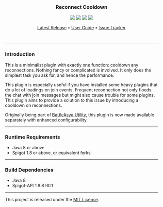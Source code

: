 <br>
<h3 align="center">Reconnect Cooldown</h3>
<p align="center">
    <img src="https://img.shields.io/badge/Version-1.0.0-green"> <img src="https://img.shields.io/badge/Spigot-1.8+-lightgrey"> <img src="https://img.shields.io/badge/License-MIT-blue"> <img src="https://img.shields.io/badge/Language-Java-yellow">
</p>

<p align="center">
    <a href="https://github.com/denniemok/reconnect-cooldown/releases">Latest Release</a> •
    <a href="https://github.com/denniemok/reconnect-cooldown/wiki">User Guide</a> •
    <a href="https://github.com/denniemok/reconnect-cooldown/issues">Issue Tracker</a>
</p>
<br>

<hr>

### Introduction
This is a minimalist plugin with exactly one function: cooldown any reconnections. Nothing fancy or complicated is involved. It only does the simplest task you ask for, and hence the performance.

This plugin is especially useful if you have installed some heavy plugins that do a lot of loadings on join events. Frequent reconnection not only floods the chat with join messages but might also cause trouble for some plugins. This plugin aims to provide a solution to this issue by introducing a cooldown on reconnections.

Originally being part of [BattleAsya Utility](https://github.com/denniemok/battleasya-utility), this plugin is now made available separately with enhanced configurability.

<hr>

### Runtime Requirements
- Java 8 or above
- Spigot 1.8 or above, or equivalent forks

<hr>

### Build Dependencies
- Java 8
- Spigot-API 1.8.8 R0.1

<hr>

This project is released under the [MIT License](https://opensource.org/license/mit/).
